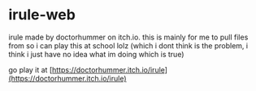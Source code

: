 # irule-web
irule made by doctorhummer on itch.io. this is mainly for me to pull files from so i can play this at school lolz (which i dont think is the problem, i think i just have no idea what im doing which is true)

go play it at [https://doctorhummer.itch.io/irule](https://doctorhummer.itch.io/irule)
